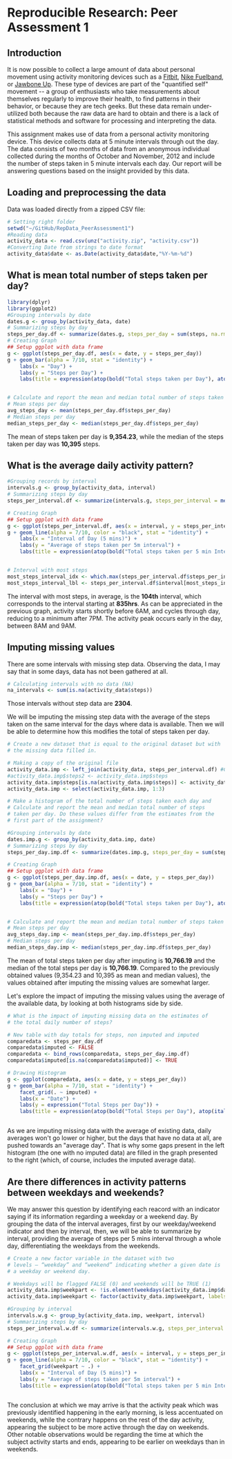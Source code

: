 # Reproducible Research: Peer Assessment 1



## Introduction
It is now possible to collect a large amount of data about personal
movement using activity monitoring devices such as a
[Fitbit](http://www.fitbit.com), [Nike
Fuelband](http://www.nike.com/us/en_us/c/nikeplus-fuelband), or
[Jawbone Up](https://jawbone.com/up). These type of devices are part of
the "quantified self" movement -- a group of enthusiasts who take
measurements about themselves regularly to improve their health, to
find patterns in their behavior, or because they are tech geeks. But
these data remain under-utilized both because the raw data are hard to
obtain and there is a lack of statistical methods and software for
processing and interpreting the data.

This assignment makes use of data from a personal activity monitoring
device. This device collects data at 5 minute intervals through out the
day. The data consists of two months of data from an anonymous
individual collected during the months of October and November, 2012
and include the number of steps taken in 5 minute intervals each day. Our
report will be answering questions based on the insight provided by this data.

## Loading and preprocessing the data  
Data was loaded directly from a zipped CSV file:

```r
# Setting right folder
setwd("~/GitHub/RepData_PeerAssessment1")
#Reading data
activity_data <- read.csv(unz("activity.zip", "activity.csv"))
#Converting Date from strings to date format
activity_data$date <- as.Date(activity_data$date,"%Y-%m-%d")
```


## What is mean total number of steps taken per day?


```r
library(dplyr)
library(ggplot2)
#Grouping intervals by date
dates.g <- group_by(activity_data, date)
# Summarizing steps by day
steps_per_day.df <- summarize(dates.g, steps_per_day = sum(steps, na.rm = TRUE))
# Creating Graph
## Setup ggplot with data frame
g <- ggplot(steps_per_day.df, aes(x = date, y = steps_per_day))
g + geom_bar(alpha = 7/10, stat = "identity") +
    labs(x = "Day") +
    labs(y = "Steps per Day") +
    labs(title = expression(atop(bold("Total steps taken per Day"), atop(italic("For Subject XXX"), ""))))
```

<img src="figures/steps_per_day-1.png" title="" alt="" style="display: block; margin: auto;" />

```r
# Calculate and report the mean and median total number of steps taken per day
# Mean steps per day
avg_steps_day <- mean(steps_per_day.df$steps_per_day)
# Median steps per day
median_steps_per_day <- median(steps_per_day.df$steps_per_day)
```
The mean of steps taken per day is **9,354.23**, while the median of the steps taken per day was **10,395** steps.

## What is the average daily activity pattern?

```r
#Grouping records by interval
intervals.g <- group_by(activity_data, interval)
# Summarizing steps by day
steps_per_interval.df <- summarize(intervals.g, steps_per_interval = mean(steps, na.rm = TRUE))

# Creating Graph
## Setup ggplot with data frame
g <- ggplot(steps_per_interval.df, aes(x = interval, y = steps_per_interval))
g + geom_line(alpha = 7/10, color = "black", stat = "identity") +
    labs(x = "Interval of Day (5 mins)") +
    labs(y = "Average of steps taken per 5m interval") +
    labs(title = expression(atop(bold("Total steps taken per 5 min Interval of Day"), atop(italic("For Subject XXX"), ""))))
```

<img src="figures/dailyactivitypattern-1.png" title="" alt="" style="display: block; margin: auto;" />

```r
# Interval with most steps
most_steps_interval_idx <- which.max(steps_per_interval.df$steps_per_interval)
most_steps_interval_lbl <- steps_per_interval.df$interval[most_steps_interval_idx]
```
The interval with most steps, in average, is the **104th** interval, which corresponds to the interval starting at **835hrs**. As can be appreciated in the previous graph, activity starts shortly before 6AM, and cycles through day, reducing to a minimum after 7PM. The activity peak occurs early in the day, between 8AM and 9AM.

## Imputing missing values
There are some intervals with missing step data. Observing the data, I may say that in some days, data has not been gathered at all.  

```r
# Calculating intervals with no data (NA)
na_intervals <- sum(is.na(activity_data$steps))
```
Those intervals without step data are **2304**.  

We will be imputing the missing step data with the average of the steps taken on the same interval for the days where data is available. Then we will be able to determine how this modifies the total of steps taken per day.  


```r
# Create a new dataset that is equal to the original dataset but with
# the missing data filled in.

# Making a copy of the original file
activity_data.imp <- left_join(activity_data, steps_per_interval.df) #Copy of df to be populated with imputed values
#activity_data.imp$steps2 <- activity_data.imp$steps
activity_data.imp$steps[is.na(activity_data.imp$steps)] <- activity_data.imp$steps_per_interval
activity_data.imp <- select(activity_data.imp, 1:3)

# Make a histogram of the total number of steps taken each day and
# Calculate and report the mean and median total number of steps
# taken per day. Do these values differ from the estimates from the
# first part of the assignment?

#Grouping intervals by date
dates.imp.g <- group_by(activity_data.imp, date)
# Summarizing steps by day
steps_per_day.imp.df <- summarize(dates.imp.g, steps_per_day = sum(steps, na.rm = TRUE))

# Creating Graph
## Setup ggplot with data frame
g <- ggplot(steps_per_day.imp.df, aes(x = date, y = steps_per_day))
g + geom_bar(alpha = 7/10, stat = "identity") +
    labs(x = "Day") +
    labs(y = "Steps per Day") +
    labs(title = expression(atop(bold("Total steps taken per Day"), atop(italic("For Subject XXX (imputing NA values with interval average)"), ""))))
```

<img src="figures/imputemissingvalues-1.png" title="" alt="" style="display: block; margin: auto;" />

```r
# Calculate and report the mean and median total number of steps taken per day
# Mean steps per day
avg_steps_day.imp <- mean(steps_per_day.imp.df$steps_per_day)
# Median steps per day
median_steps_day.imp <- median(steps_per_day.imp.df$steps_per_day)
```

The mean of total steps taken per day after imputing is **10,766.19** and the median of the total steps per day is **10,766.19**. Compared to the previously obtained values (9,354.23 and 10,395 as mean and median values), the values obtained after imputing the missing values are somewhat larger.

Let's explore the impact of imputing the missing values using the average of the available data, by looking at both histograms side by side.


```r
# What is the impact of imputing missing data on the estimates of
# the total daily number of steps?

# New table with day totals for steps, non imputed and imputed
comparedata <- steps_per_day.df
comparedata$imputed <- FALSE
comparedata <- bind_rows(comparedata, steps_per_day.imp.df)
comparedata$imputed[is.na(comparedata$imputed)] <- TRUE

# Drawing Histogram
g <- ggplot(comparedata, aes(x = date, y = steps_per_day))
g + geom_bar(alpha = 7/10, stat = "identity") +
    facet_grid(. ~ imputed) +
    labs(x = "Date") +
    labs(y = expression("Total Steps per Day")) +
    labs(title = expression(atop(bold("Total Steps per Day"), atop(italic("Non-Imputed vs Imputed missing values"), ""))))
```

<img src="figures/compareimputed-1.png" title="" alt="" style="display: block; margin: auto;" />

As we are imputing missing data with the average of existing data, daily averages won't go lower or higher, but the days that have no data at all, are pushed towards an "average day". That is why some gaps present in the left histogram (the one with no imputed data) are filled in the graph presented to the right (which, of course, includes the imputed average data).  

## Are there differences in activity patterns between weekdays and weekends?

We may answer this question by identifying each reacord with an indicator saying if its information regarding a weekday or a weekend day. By grouping the data of the interval averages, first by our weekday/weekend indicator and then by interval, then, we will be able to summarize by interval, providing the average of steps per 5 mins interval through a whole day, differentiating the weekdays from the weekends.  


```r
# Create a new factor variable in the dataset with two
# levels – “weekday” and “weekend” indicating whether a given date is
# a weekday or weekend day.

# Weekdays will be flagged FALSE (0) and weekends will be TRUE (1)
activity_data.imp$weekpart <- !is.element(weekdays(activity_data.imp$date), c("Monday", "Tuesday", "Wednesday", "Thursday", "Friday"))
activity_data.imp$weekpart <- factor(activity_data.imp$weekpart, labels = c("weekdays", "weekend"))

#Grouping by interval
intervals.w.g <- group_by(activity_data.imp, weekpart, interval)
# Summarizing steps by day
steps_per_interval.w.df <- summarize(intervals.w.g, steps_per_interval = mean(steps, na.rm = TRUE))

# Creating Graph
## Setup ggplot with data frame
g <- ggplot(steps_per_interval.w.df, aes(x = interval, y = steps_per_interval))
g + geom_line(alpha = 7/10, color = "black", stat = "identity") +
    facet_grid(weekpart ~ .) +
    labs(x = "Interval of Day (5 mins)") +
    labs(y = "Average of steps taken per 5m interval") +
    labs(title = expression(atop(bold("Total steps taken per 5 min Interval of Day"), atop(italic("For Subject XXX by part of week"), ""))))
```

<img src="figures/weekday_weekend_difference-1.png" title="" alt="" style="display: block; margin: auto;" />

The conclusion at which we may arrive is that the activity peak which was previously identified happening in the early morning, is less accentuated on weekends, while the contrary happens on the rest of the day activity, appearing the subject to be more active through the day on weekends. Other notable observations would be regarding the time at which the subject activity starts and ends, appearing to be earlier on weekdays than in weekends.
